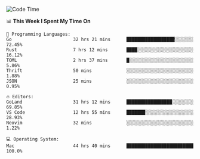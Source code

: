 <!--START_SECTION:waka-->
![Code Time](http://img.shields.io/badge/Code%20Time-77%20hrs%2042%20mins-blue)

📊 **This Week I Spent My Time On** 

```text
💬 Programming Languages: 
Go                       32 hrs 21 mins      ██████████████████░░░░░░░   72.45% 
Rust                     7 hrs 12 mins       ████░░░░░░░░░░░░░░░░░░░░░   16.12% 
TOML                     2 hrs 37 mins       █░░░░░░░░░░░░░░░░░░░░░░░░   5.86% 
Thrift                   50 mins             ░░░░░░░░░░░░░░░░░░░░░░░░░   1.88% 
JSON                     25 mins             ░░░░░░░░░░░░░░░░░░░░░░░░░   0.95%

🔥 Editors: 
GoLand                   31 hrs 12 mins      █████████████████░░░░░░░░   69.85% 
VS Code                  12 hrs 55 mins      ███████░░░░░░░░░░░░░░░░░░   28.93% 
Neovim                   32 mins             ░░░░░░░░░░░░░░░░░░░░░░░░░   1.22%

💻 Operating System: 
Mac                      44 hrs 40 mins      █████████████████████████   100.0%

```


<!--END_SECTION:waka-->